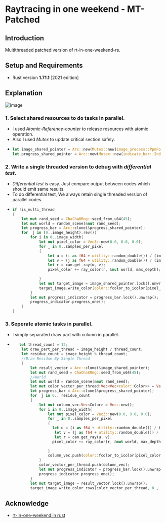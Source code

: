 # Raytracing in one weekend - MT-Patched

 ## Introduction

  Multithreaded patched version of rt-in-one-weekend-rs.

 ## Setup and Requirements
 
 - Rust version **1.71.1** [2021 edition]

 ## Explanation
 ![image](https://user-images.githubusercontent.com/24998577/168279934-45e2c5d2-aad8-45a2-8b97-fc671ac2a9db.png)
  
  ### 1. Select shared resources to do tasks in parallel.
  - I used *Atomic-Reference-counter* to release resources with atomic operation.
  - Also I used *Mutex* to update critical section safely.
  - ```Rust
    let image_shared_pointer = Arc::new(Mutex::new(image_process::PpmFormat::new(image_width,image_height,255)));
    let progress_shared_pointer = Arc::new(Mutex::new(indicate_bar::IndicateBar::new(image_height as u32)));
    ```
  ### 2. Write a single threaded version to debug with *differential test*.
  - *Differential test* is easy. Just compare output between codes which should emit same results.
  - To do differential test, We always retain single threaded version of parallel codes.
  - ```Rust
    if !is_multi_thread
    {
        let mut rand_seed = ChaCha8Rng::seed_from_u64(45);
        let mut world = random_scene(&mut rand_seed);
        let progress_bar = Arc::clone(&progress_shared_pointer);
        for  j in (0..image_height).rev(){
            for i in 0..image_width{
                let mut pixel_color = Vec3::new(0.0, 0.0, 0.0);
                for _ in 0..samples_per_pixel
                {
                    let u = (i as f64 + utility::random_double()) / (image_width-1) as f64;
                    let v = (j as f64 + utility::random_double()) / (image_height-1) as f64;
                    let r = cam.get_ray(u, v);
                    pixel_color += ray_color(r, &mut world, max_depth);
                    
                }
                let mut target_image = image_shared_pointer.lock().unwrap();
                target_image.write_color(color::fcolor_to_icolor(pixel_color, samples_per_pixel),i as usize,j as usize);
            }
            let mut progress_indicator = progress_bar.lock().unwrap();
            progress_indicator.progress_one();
        }
    }
    ```
  ### 3. Seperate atomic tasks in parallel.
  - I simply separated draw part with column in parallel.
  - ```Rust
       let thread_count = 12;
        let draw_part_per_thread = image_height / thread_count;
        let residue_count = image_height % thread_count;
        //Draw Residue By Single Thread
        {
            let result_vector = Arc::clone(&image_shared_pointer);
            let mut rand_seed = ChaCha8Rng::seed_from_u64(45);
            //World
            let mut world = random_scene(&mut rand_seed);
            let mut color_vector_per_thread:Vec<Vec<color::Color>> = Vec::new();
            let progress_bar = Arc::clone(&progress_shared_pointer);
            for  j in 0.. residue_count
            {
                let mut column_vec:Vec<Color> = Vec::new();
                for i in 0..image_width{
                    let mut pixel_color = Vec3::new(0.0, 0.0, 0.0);
                    for _ in 0..samples_per_pixel
                    {
                      let u = (i as f64 + utility::random_double()) / (image_width-1) as f64;
                       let v = (j as f64 + utility::random_double()) / (image_height-1) as f64;
                       let r = cam.get_ray(u, v);
                      pixel_color += ray_color(r, &mut world, max_depth);
                    
                    }
                    column_vec.push(color::fcolor_to_icolor(pixel_color, samples_per_pixel));
                }
                color_vector_per_thread.push(column_vec);
                let mut progress_indicator = progress_bar.lock().unwrap();
                progress_indicator.progress_one();
            }
            let mut target_image = result_vector.lock().unwrap();
            target_image.write_color_rows(color_vector_per_thread, 0 , residue_count as usize);
    ```
 ## Acknowledge

 - [rt-in-one-weekend in rust](https://github.com/fralken/ray-tracing-in-one-weekend)


